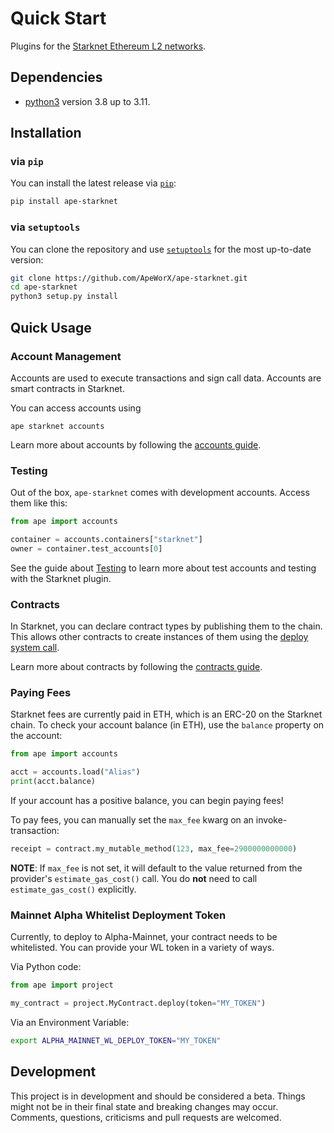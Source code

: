 # Quick Start

Plugins for the [Starknet Ethereum L2 networks](https://starkware.co/starknet/).

## Dependencies

- [python3](https://www.python.org/downloads) version 3.8 up to 3.11.
## Installation

### via `pip`

You can install the latest release via [`pip`](https://pypi.org/project/pip/):

```bash
pip install ape-starknet
```

### via `setuptools`

You can clone the repository and use [`setuptools`](https://github.com/pypa/setuptools) for the most up-to-date version:

```bash
git clone https://github.com/ApeWorX/ape-starknet.git
cd ape-starknet
python3 setup.py install
```

## Quick Usage

### Account Management

Accounts are used to execute transactions and sign call data.
Accounts are smart contracts in Starknet.

You can access accounts using

```
ape starknet accounts
```

Learn more about accounts by following the [accounts guide](https://docs.apeworx.io/ape-starknet/stable/userguides/accounts.html).

### Testing

Out of the box, `ape-starknet` comes with development accounts.
Access them like this:

```python
from ape import accounts

container = accounts.containers["starknet"]
owner = container.test_accounts[0]
```

See the guide about [Testing](https://docs.apeworx.io/ape-starknet/stable/userguides/testing.html) to learn more about test accounts and testing with the Starknet plugin.

### Contracts

In Starknet, you can declare contract types by publishing them to the chain.
This allows other contracts to create instances of them using the [deploy system call](https://www.cairo-lang.org/docs/hello_starknet/deploying_from_contracts.html).

Learn more about contracts by following the [contracts guide](https://docs.apeworx.io/ape/stable/userguides/contracts.html).

### Paying Fees

Starknet fees are currently paid in ETH, which is an ERC-20 on the Starknet chain.
To check your account balance (in ETH), use the `balance` property on the account:

```python
from ape import accounts

acct = accounts.load("Alias")
print(acct.balance)
```

If your account has a positive balance, you can begin paying fees!

To pay fees, you can manually set the `max_fee` kwarg on an invoke-transaction:

```python
receipt = contract.my_mutable_method(123, max_fee=2900000000000)
```

**NOTE**: If `max_fee` is not set, it will default to the value returned from the provider's `estimate_gas_cost()` call.
You do **not** need to call `estimate_gas_cost()` explicitly.

### Mainnet Alpha Whitelist Deployment Token

Currently, to deploy to Alpha-Mainnet, your contract needs to be whitelisted.
You can provide your WL token in a variety of ways.

Via Python code:

```python
from ape import project

my_contract = project.MyContract.deploy(token="MY_TOKEN")
```

Via an Environment Variable:

```bash
export ALPHA_MAINNET_WL_DEPLOY_TOKEN="MY_TOKEN"
```

## Development

This project is in development and should be considered a beta.
Things might not be in their final state and breaking changes may occur.
Comments, questions, criticisms and pull requests are welcomed.
